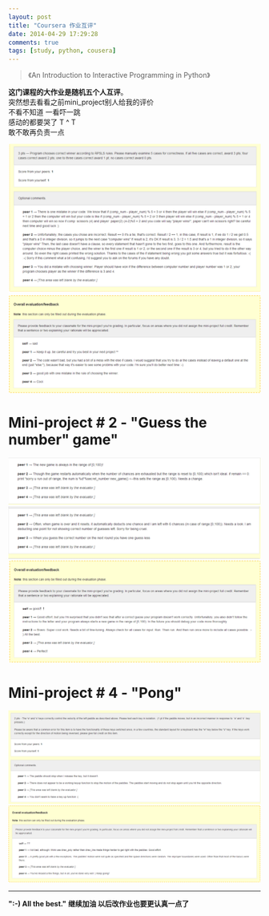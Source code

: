 ```yaml
---
layout: post
title: "Coursera 作业互评"
date: 2014-04-29 17:29:28
comments: true
tags: [study, python, cousera]
---
```


>《An Introduction to Interactive Programming in Python》

**这门课程的大作业是随机五个人互评**。  
突然想去看看之前mini_project别人给我的评价    
不看不知道  一看吓一跳    
感动的都要哭了 T ^ T   
敢不敢再负责一点

<!--more-->

![ico_topitme](../images/blog/140430_cousera/3.png)   
![ico_topitme](../images/blog/140430_cousera/4.png)


# Mini-project # 2 - "Guess the number" game"   
![ico_topitme](../images/blog/140430_cousera/5.png)     
![ico_topitme](../images/blog/140430_cousera/6.png)   
![ico_topitme](../images/blog/140430_cousera/7.png)     


# Mini-project # 4 - "Pong"   
![ico_topitme](../images/blog/140430_cousera/4_1.png)     
![ico_topitme](../images/blog/140430_cousera/4_2.png) 


---

**":-) All the best."**
**继续加油   以后改作业也要更认真一点了**


